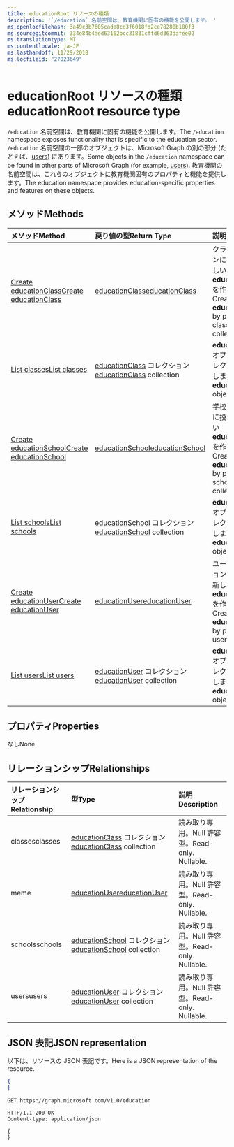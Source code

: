 ```yaml
---
title: educationRoot リソースの種類
description: '`/education` 名前空間は、教育機関に固有の機能を公開します。 '
ms.openlocfilehash: 3a49c3b7605cada8cd3f6018fd2ce78280b180f3
ms.sourcegitcommit: 334e84b4aed63162bcc31831cffd6d363dafee02
ms.translationtype: MT
ms.contentlocale: ja-JP
ms.lasthandoff: 11/29/2018
ms.locfileid: "27023649"
---
```

# <a name="educationroot-resource-type"></a><span data-ttu-id="87699-103">educationRoot リソースの種類</span><span class="sxs-lookup"><span data-stu-id="87699-103">educationRoot resource type</span></span>

<span data-ttu-id="87699-104">`/education` 名前空間は、教育機関に固有の機能を公開します。</span><span class="sxs-lookup"><span data-stu-id="87699-104">The `/education` namespace exposes functionality that is specific to the education sector.</span></span> <span data-ttu-id="87699-105">`/education` 名前空間の一部のオブジェクトは、Microsoft Graph の別の部分 (たとえば、[users](user.md)) にあります。</span><span class="sxs-lookup"><span data-stu-id="87699-105">Some objects in the `/education` namespace can be found in other parts of Microsoft Graph (for example, [users](user.md)).</span></span> <span data-ttu-id="87699-106">教育機関の名前空間は、これらのオブジェクトに教育機関固有のプロパティと機能を提供します。</span><span class="sxs-lookup"><span data-stu-id="87699-106">The education namespace provides education-specific properties and features on these objects.</span></span>

## <a name="methods"></a><span data-ttu-id="87699-107">メソッド</span><span class="sxs-lookup"><span data-stu-id="87699-107">Methods</span></span>

| <span data-ttu-id="87699-108">メソッド</span><span class="sxs-lookup"><span data-stu-id="87699-108">Method</span></span>           | <span data-ttu-id="87699-109">戻り値の型</span><span class="sxs-lookup"><span data-stu-id="87699-109">Return Type</span></span>    |<span data-ttu-id="87699-110">説明</span><span class="sxs-lookup"><span data-stu-id="87699-110">Description</span></span>|
|:---------------|:--------|:----------|
|[<span data-ttu-id="87699-111">Create educationClass</span><span class="sxs-lookup"><span data-stu-id="87699-111">Create educationClass</span></span>](../api/educationroot-post-classes.md) |[<span data-ttu-id="87699-112">educationClass</span><span class="sxs-lookup"><span data-stu-id="87699-112">educationClass</span></span>](educationclass.md)| <span data-ttu-id="87699-113">クラス コレクションに投稿して、新しい **educationClass** を作成します。</span><span class="sxs-lookup"><span data-stu-id="87699-113">Create a new **educationClass** by posting to the classes collection.</span></span>|
|[<span data-ttu-id="87699-114">List classes</span><span class="sxs-lookup"><span data-stu-id="87699-114">List classes</span></span>](../api/educationroot-list-classes.md) |<span data-ttu-id="87699-115">[educationClass](educationclass.md) コレクション</span><span class="sxs-lookup"><span data-stu-id="87699-115">[educationClass](educationclass.md) collection</span></span>| <span data-ttu-id="87699-116">**educationClass** オブジェクト コレクションを取得します。</span><span class="sxs-lookup"><span data-stu-id="87699-116">Get an **educationClass** object collection.</span></span>|
|[<span data-ttu-id="87699-117">Create educationSchool</span><span class="sxs-lookup"><span data-stu-id="87699-117">Create educationSchool</span></span>](../api/educationroot-post-schools.md) |[<span data-ttu-id="87699-118">educationSchool</span><span class="sxs-lookup"><span data-stu-id="87699-118">educationSchool</span></span>](educationschool.md)| <span data-ttu-id="87699-119">学校コレクションに投稿して、新しい **educationSchool** を作成します。</span><span class="sxs-lookup"><span data-stu-id="87699-119">Create a new **educationSchool** by posting to the schools collection.</span></span>|
|[<span data-ttu-id="87699-120">List schools</span><span class="sxs-lookup"><span data-stu-id="87699-120">List schools</span></span>](../api/educationroot-list-schools.md) |<span data-ttu-id="87699-121">[educationSchool](educationschool.md) コレクション</span><span class="sxs-lookup"><span data-stu-id="87699-121">[educationSchool](educationschool.md) collection</span></span>| <span data-ttu-id="87699-122">**educationSchool** オブジェクト コレクションを取得します。</span><span class="sxs-lookup"><span data-stu-id="87699-122">Get an **educationSchool** object collection.</span></span>|
|[<span data-ttu-id="87699-123">Create educationUser</span><span class="sxs-lookup"><span data-stu-id="87699-123">Create educationUser</span></span>](../api/educationroot-post-users.md) |[<span data-ttu-id="87699-124">educationUser</span><span class="sxs-lookup"><span data-stu-id="87699-124">educationUser</span></span>](educationuser.md)| <span data-ttu-id="87699-125">ユーザー コレクションに投稿して、新しい **educationUser** を作成します。</span><span class="sxs-lookup"><span data-stu-id="87699-125">Create a new **educationUser** by posting to the users collection.</span></span>|
|[<span data-ttu-id="87699-126">List users</span><span class="sxs-lookup"><span data-stu-id="87699-126">List users</span></span>](../api/educationroot-list-users.md) |<span data-ttu-id="87699-127">[educationUser](educationuser.md) コレクション</span><span class="sxs-lookup"><span data-stu-id="87699-127">[educationUser](educationuser.md) collection</span></span>| <span data-ttu-id="87699-128">**educationUser** オブジェクト コレクションを取得します。</span><span class="sxs-lookup"><span data-stu-id="87699-128">Get an **educationUser** object collection.</span></span>|

## <a name="properties"></a><span data-ttu-id="87699-129">プロパティ</span><span class="sxs-lookup"><span data-stu-id="87699-129">Properties</span></span>
<span data-ttu-id="87699-130">なし</span><span class="sxs-lookup"><span data-stu-id="87699-130">None.</span></span>

## <a name="relationships"></a><span data-ttu-id="87699-131">リレーションシップ</span><span class="sxs-lookup"><span data-stu-id="87699-131">Relationships</span></span>
| <span data-ttu-id="87699-132">リレーションシップ</span><span class="sxs-lookup"><span data-stu-id="87699-132">Relationship</span></span> | <span data-ttu-id="87699-133">型</span><span class="sxs-lookup"><span data-stu-id="87699-133">Type</span></span>   |<span data-ttu-id="87699-134">説明</span><span class="sxs-lookup"><span data-stu-id="87699-134">Description</span></span>|
|:---------------|:--------|:----------|
|<span data-ttu-id="87699-135">classes</span><span class="sxs-lookup"><span data-stu-id="87699-135">classes</span></span>|<span data-ttu-id="87699-136">[educationClass](educationclass.md) コレクション</span><span class="sxs-lookup"><span data-stu-id="87699-136">[educationClass](educationclass.md) collection</span></span>| <span data-ttu-id="87699-p102">読み取り専用。Null 許容型。</span><span class="sxs-lookup"><span data-stu-id="87699-p102">Read-only. Nullable.</span></span>|
|<span data-ttu-id="87699-139">me</span><span class="sxs-lookup"><span data-stu-id="87699-139">me</span></span>|[<span data-ttu-id="87699-140">educationUser</span><span class="sxs-lookup"><span data-stu-id="87699-140">educationUser</span></span>](educationuser.md)| <span data-ttu-id="87699-p103">読み取り専用。Null 許容型。</span><span class="sxs-lookup"><span data-stu-id="87699-p103">Read-only. Nullable.</span></span>|
|<span data-ttu-id="87699-143">schools</span><span class="sxs-lookup"><span data-stu-id="87699-143">schools</span></span>|<span data-ttu-id="87699-144">[educationSchool](educationschool.md) コレクション</span><span class="sxs-lookup"><span data-stu-id="87699-144">[educationSchool](educationschool.md) collection</span></span>| <span data-ttu-id="87699-p104">読み取り専用。Null 許容型。</span><span class="sxs-lookup"><span data-stu-id="87699-p104">Read-only. Nullable.</span></span>|
|<span data-ttu-id="87699-147">users</span><span class="sxs-lookup"><span data-stu-id="87699-147">users</span></span>|<span data-ttu-id="87699-148">[educationUser](educationuser.md) コレクション</span><span class="sxs-lookup"><span data-stu-id="87699-148">[educationUser](educationuser.md) collection</span></span>| <span data-ttu-id="87699-p105">読み取り専用。Null 許容型。</span><span class="sxs-lookup"><span data-stu-id="87699-p105">Read-only. Nullable.</span></span>|

## <a name="json-representation"></a><span data-ttu-id="87699-151">JSON 表記</span><span class="sxs-lookup"><span data-stu-id="87699-151">JSON representation</span></span>
<span data-ttu-id="87699-152">以下は、リソースの JSON 表記です。</span><span class="sxs-lookup"><span data-stu-id="87699-152">Here is a JSON representation of the resource.</span></span>

<!--{
  "blockType": "resource",
  "optionalProperties": [],
  "baseType": "microsoft.graph.entity",
  "@odata.type": "microsoft.graph.educationRoot"
}-->

```json
{
}
```

<!-- {
  "blockType": "request",
  "name": "get_education"
}-->
```http
GET https://graph.microsoft.com/v1.0/education
```

<!-- {
  "blockType": "response",
  "truncated": true,
  "@odata.type": "microsoft.graph.educationRoot"
} -->
```http
HTTP/1.1 200 OK
Content-type: application/json

{
}
```

<!-- uuid: 8fcb5dbc-d5aa-4681-8e31-b001d5168d79
2015-10-25 14:57:30 UTC -->
<!-- {
  "type": "#page.annotation",
  "description": "educationRoot resource",
  "keywords": "",
  "section": "documentation",
  "tocPath": ""
}-->
